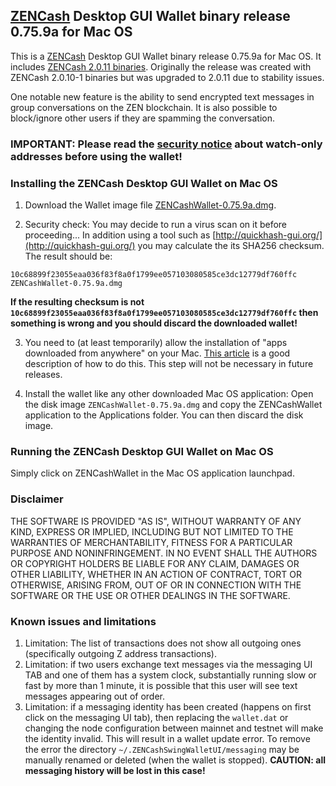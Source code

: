 ## [ZENCash](https://zensystem.io/) Desktop GUI Wallet binary release 0.75.9a for Mac OS

This is a [ZENCash](https://zensystem.io/) Desktop GUI Wallet binary release 0.75.9a for Mac OS. 
It includes [ZENCash 2.0.11 binaries](https://github.com/HorizenOfficial/zen/releases/tag/v2.0.11).
Originally the release was created with ZENCash 2.0.10-1 binaries but was upgraded to 2.0.11 due to
stability issues.

One notable new feature is the ability to send encrypted text messages in group conversations on the ZEN blockchain. It is also possible to block/ignore other users if they are spamming the conversation.

### IMPORTANT: Please read the [security notice](KnownSecurityIssues.md) about watch-only addresses before using the wallet!

### Installing the ZENCash Desktop GUI Wallet on Mac OS

1. Download the Wallet image file 
[ZENCashWallet-0.75.9a.dmg](https://github.com/HorizenOfficial/zencash-swing-wallet-ui/releases/download/0.75.9/ZENCashWallet-0.75.9a.dmg). 

2. Security check: You may decide to run a virus scan on it before proceeding... In addition using a tool 
such as [http://quickhash-gui.org/](http://quickhash-gui.org/) you may calculate the its SHA256 checksum. The 
result should be:
```
10c68899f23055eaa036f83f8a0f1799ee057103080585ce3dc12779df760ffc  ZENCashWallet-0.75.9a.dmg
```
**If the resulting checksum is not `10c68899f23055eaa036f83f8a0f1799ee057103080585ce3dc12779df760ffc` then**
**something is wrong and you should discard the downloaded wallet!**

3. You need to (at least temporarily) allow the installation of "apps downloaded from anywhere" on your Mac. 
[This article](http://osxdaily.com/2016/09/27/allow-apps-from-anywhere-macos-gatekeeper/) is a good description
of how to do this. This step will not be necessary in future releases. 

4. Install the wallet like any other downloaded Mac OS application: Open the disk image `ZENCashWallet-0.75.9a.dmg`
and copy the ZENCashWallet application to the Applications folder. You can then discard the disk image.
   
### Running the ZENCash Desktop GUI Wallet on Mac OS

Simply click on ZENCashWallet in the Mac OS application launchpad.

### Disclaimer

THE SOFTWARE IS PROVIDED "AS IS", WITHOUT WARRANTY OF ANY KIND, EXPRESS OR
IMPLIED, INCLUDING BUT NOT LIMITED TO THE WARRANTIES OF MERCHANTABILITY,
FITNESS FOR A PARTICULAR PURPOSE AND NONINFRINGEMENT. IN NO EVENT SHALL THE
AUTHORS OR COPYRIGHT HOLDERS BE LIABLE FOR ANY CLAIM, DAMAGES OR OTHER
LIABILITY, WHETHER IN AN ACTION OF CONTRACT, TORT OR OTHERWISE, ARISING FROM,
OUT OF OR IN CONNECTION WITH THE SOFTWARE OR THE USE OR OTHER DEALINGS IN THE
SOFTWARE.

### Known issues and limitations
1. Limitation: The list of transactions does not show all outgoing ones (specifically outgoing Z address 
transactions).  
1. Limitation: if two users exchange text messages via the messaging UI TAB and one of them has a system clock, substantially running slow or fast by more than 1 minute, it is possible that this user will see text messages appearing out of order. 
1. Limitation: if a messaging identity has been created (happens on first click on the messaging UI tab), then replacing the `wallet.dat` or changing the node configuration between mainnet and testnet will make the identity invalid. This will result in a wallet update error. To remove the error the directory `~/.ZENCashSwingWalletUI/messaging` may be manually renamed or deleted (when the wallet is stopped). **CAUTION: all messaging history will be lost in this case!**
